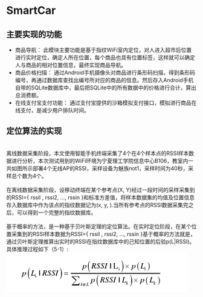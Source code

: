 # SmartCar
## 主要实现的功能
* 商品导航：
此模块主要功能是基于指纹WiFi室内定位，对人进入超市后位置进行实时定位，确定人所在位置，每个商品也具有位置标签，这样就可以确定人与商品的相对位置信息，最终实现商品导航。
* 商品价格扫描：
通过Android手机摄像头对商品进行条形码扫描，得到条形码编号，再通过数据库查找出编号所对应的商品的信息。然后存入Android手机自带的SQLite数据库中，最后把SQLite中的所有数据中的价格进行合计，算出总消费额。
* 在线支付宝支付功能：
通过支付宝提供的沙箱模拟支付接口，模拟进行商品在线支付，是减少用户排队时间。
## 定位算法的实现
<br> 离线数据采集阶段，本文使用智能手机终端采集了4个在4个样本点的RSSI样本数据进行分析，本次测试用到的WiFi环境为宁夏理工学院信息中心B106，教室内一共如图所示部署4个无线AP的RSSI，采样设备为魅族not1，采样时间为40秒，采样总个数为4个。</br>
<br>在离线数据采集阶段，设移动终端在某个参考点(X, Y)经过一段时间的采样采集到的RSSI={ rssil , rssi2, ..., rssin }和标准方差值，将样本数据集的均值及位置信息存入数据库中作为该点的指纹数据记为(x, y, ).当所有参考点的RSSI数据采集完之后，可以得到一个完整的指纹数据库。</br>
<br>基于概率的方法，是一种基于贝叶斯定理的定位算法。在实时定位阶段，在某个位置采集到的RSSI样本数据为RSSI={ rssil , rssi2, ..., rssin }基于概率的方法就是，通过贝叶斯定理推算出实时的RSSI在指纹数据库中的己知位置的后验p(L|RSSI)。具体推理过程如下（5-1）:</br>
![](https://github.com/LvJiaChen/SmartCar/blob/master/images/bys.png)
